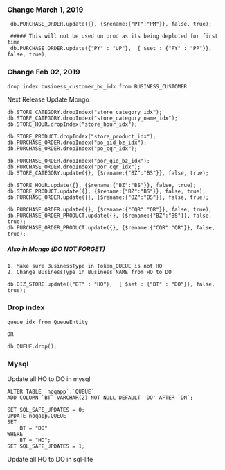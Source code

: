 ### Change March 1, 2019

     db.PURCHASE_ORDER.update({}, {$rename:{"PT":"PM"}}, false, true);
     
     ##### This will not be used on prod as its being deploted for first time
     db.PURCHASE_ORDER.update({"PY" : "UP"},  { $set : {"PY" : "PP"}}, false, true);
     
### Change Feb 02, 2019 

    drop index business_customer_bc_idx from BUSINESS_CUSTOMER

Next Release Update Mongo

    db.STORE_CATEGORY.dropIndex("store_category_idx");
    db.STORE_CATEGORY.dropIndex("store_category_name_idx");
    db.STORE_HOUR.dropIndex("store_hour_idx");
    
    db.STORE_PRODUCT.dropIndex("store_product_idx");
    db.PURCHASE_ORDER.dropIndex("po_qid_bz_idx");
    db.PURCHASE_ORDER.dropIndex("po_cqr_idx");
    
    db.PURCHASE_ORDER.dropIndex("por_qid_bz_idx");
    db.PURCHASE_ORDER.dropIndex("por_cqr_idx");
    db.STORE_CATEGORY.update({}, {$rename:{"BZ":"BS"}}, false, true);
    
    db.STORE_HOUR.update({}, {$rename:{"BZ":"BS"}}, false, true);
    db.STORE_PRODUCT.update({}, {$rename:{"BZ":"BS"}}, false, true);
    db.PURCHASE_ORDER.update({}, {$rename:{"BZ":"BS"}}, false, true);
    
    db.PURCHASE_ORDER.update({}, {$rename:{"CQR":"QR"}}, false, true);
    db.PURCHASE_ORDER_PRODUCT.update({}, {$rename:{"BZ":"BS"}}, false, true);
    db.PURCHASE_ORDER_PRODUCT.update({}, {$rename:{"CQR":"QR"}}, false, true);

##### Also in Mongo (DO NOT FORGET)

    1. Make sure BusinessType in Token_QUEUE is not HO
    2. Change BusinessType in Business NAME from HO to DO
    
    db.BIZ_STORE.update({"BT" : "HO"},  { $set : {"BT" : "DO"}}, false, true);
    
### Drop index
    queue_idx from QueueEntity  
    
    OR
      
    db.QUEUE.drop();  

### Mysql 

Update all HO to DO in mysql

    ALTER TABLE `noqapp`.`QUEUE` 
    ADD COLUMN `BT` VARCHAR(2) NOT NULL DEFAULT 'DO' AFTER `DN`;

    SET SQL_SAFE_UPDATES = 0;
    UPDATE noqapp.QUEUE 
    SET
        BT = "DO"
    WHERE 
        BT = "HO";
    SET SQL_SAFE_UPDATES = 1;    

Update all HO to DO in sql-lite 

